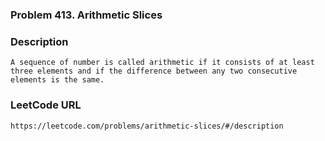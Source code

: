 ### Problem 413. Arithmetic Slices

### Description
	A sequence of number is called arithmetic if it consists of at least three elements and if the difference between any two consecutive elements is the same.
	
### LeetCode URL
	https://leetcode.com/problems/arithmetic-slices/#/description
